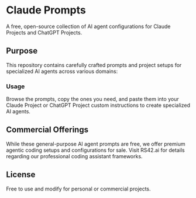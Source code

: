# Claude Prompts

A free, open-source collection of AI agent configurations for Claude Projects and ChatGPT Projects.

## Purpose

This repository contains carefully crafted prompts and project setups for specialized AI agents across various domains:

### Usage

Browse the prompts, copy the ones you need, and paste them into your Claude Project or ChatGPT Project custom instructions to create specialized AI agents.

## Commercial Offerings

While these general-purpose AI agent prompts are free, we offer premium agentic coding setups and configurations for sale. 
Visit RS42.ai for details regarding our professional coding assistant frameworks.

## License

Free to use and modify for personal or commercial projects.
